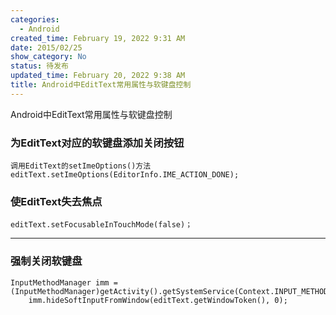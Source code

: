 ```yaml
---
categories:
  - Android
created_time: February 19, 2022 9:31 AM
date: 2015/02/25
show_category: No
status: 待发布
updated_time: February 20, 2022 9:38 AM
title: Android中EditText常用属性与软键盘控制
---
```



Android中EditText常用属性与软键盘控制

### 为EditText对应的软键盘添加关闭按钮

```
调用EditText的setImeOptions()方法
editText.setImeOptions(EditorInfo.IME_ACTION_DONE);
```

### 使EditText失去焦点

```
editText.setFocusableInTouchMode(false)；
```

---

### 强制关闭软键盘

```
InputMethodManager imm = (InputMethodManager)getActivity().getSystemService(Context.INPUT_METHOD_SERVICE);
    imm.hideSoftInputFromWindow(editText.getWindowToken(), 0);
```